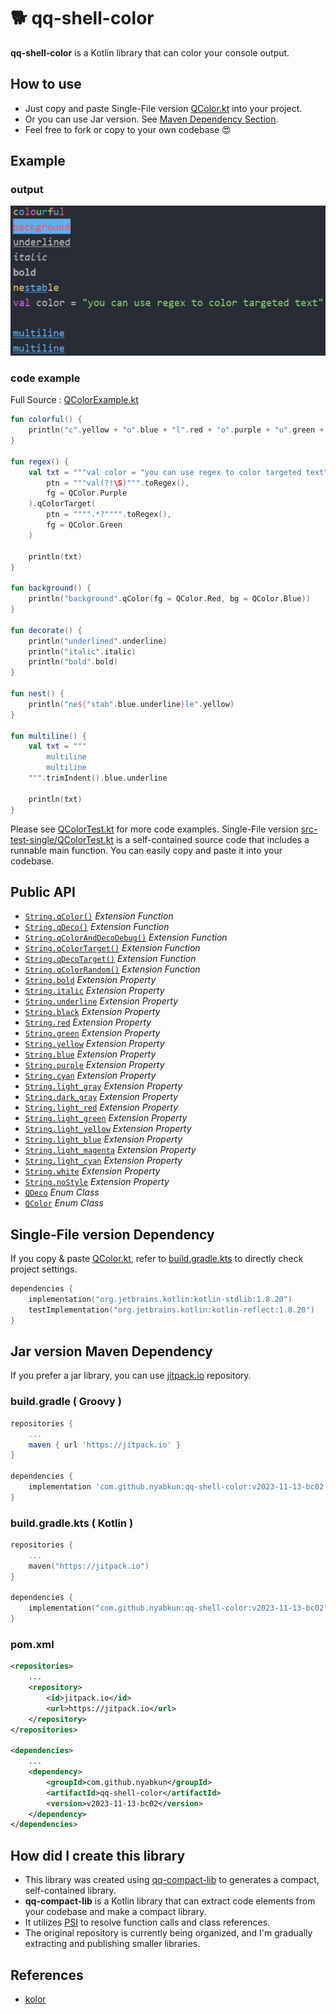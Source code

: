 <!--- version = v2023-11-13-bc02 --->

# 🐕 qq-shell-color

**qq-shell-color** is a Kotlin library that can color your console output.

## How to use
- Just copy and paste Single-File version [QColor.kt](src-single/QColor.kt) into your project.
- Or you can use Jar version. See [Maven Dependency Section](#jar-version-maven-dependency).
- Feel free to fork or copy to your own codebase 😍

## Example

### output
<p align="center">
    
</p>
<p align="center">
    <img src="img/result.png" width="587" alt="result.png">
</p>

### code example

Full Source : [QColorExample.kt](src-example/QColorExample.kt)

```kotlin
fun colorful() {
    println("c".yellow + "o".blue + "l".red + "o".purple + "u".green + "r".cyan + "f".yellow + "u".blue + "l".red)
}

fun regex() {
    val txt = """val color = "you can use regex to color targeted text"""".qColorTarget(
        ptn = """val(?!\S)""".toRegex(),
        fg = QColor.Purple
    ).qColorTarget(
        ptn = """".*?"""".toRegex(),
        fg = QColor.Green
    )

    println(txt)
}

fun background() {
    println("background".qColor(fg = QColor.Red, bg = QColor.Blue))
}

fun decorate() {
    println("underlined".underline)
    println("italic".italic)
    println("bold".bold)
}

fun nest() {
    println("ne${"stab".blue.underline}le".yellow)
}

fun multiline() {
    val txt = """
        multiline
        multiline
    """.trimIndent().blue.underline

    println(txt)
}
```

Please see [QColorTest.kt](src-test-split/nyab/util/QColorTest.kt) for more code examples.
Single-File version [src-test-single/QColorTest.kt](src-test-single/QColorTest.kt) is a self-contained source code that includes a runnable main function.
You can easily copy and paste it into your codebase.        

## Public API

- [`String.qColor()`](src-split/nyab/util/QColor.kt#L23-L32) *Extension Function*
- [`String.qDeco()`](src-split/nyab/util/QColor.kt#L33-L42) *Extension Function*
- [`String.qColorAndDecoDebug()`](src-split/nyab/util/QColor.kt#L168-L180) *Extension Function*
- [`String.qColorTarget()`](src-split/nyab/util/QColor.kt#L181-L184) *Extension Function*
- [`String.qDecoTarget()`](src-split/nyab/util/QColor.kt#L185-L188) *Extension Function*
- [`String.qColorRandom()`](src-split/nyab/util/QColor.kt#L189-L190) *Extension Function*
- [`String.bold`](src-split/nyab/util/QColor.kt#L191-L193) *Extension Property*
- [`String.italic`](src-split/nyab/util/QColor.kt#L194-L196) *Extension Property*
- [`String.underline`](src-split/nyab/util/QColor.kt#L197-L199) *Extension Property*
- [`String.black`](src-split/nyab/util/QColor.kt#L200-L202) *Extension Property*
- [`String.red`](src-split/nyab/util/QColor.kt#L203-L205) *Extension Property*
- [`String.green`](src-split/nyab/util/QColor.kt#L206-L208) *Extension Property*
- [`String.yellow`](src-split/nyab/util/QColor.kt#L209-L211) *Extension Property*
- [`String.blue`](src-split/nyab/util/QColor.kt#L212-L214) *Extension Property*
- [`String.purple`](src-split/nyab/util/QColor.kt#L215-L217) *Extension Property*
- [`String.cyan`](src-split/nyab/util/QColor.kt#L218-L220) *Extension Property*
- [`String.light_gray`](src-split/nyab/util/QColor.kt#L221-L223) *Extension Property*
- [`String.dark_gray`](src-split/nyab/util/QColor.kt#L224-L226) *Extension Property*
- [`String.light_red`](src-split/nyab/util/QColor.kt#L227-L229) *Extension Property*
- [`String.light_green`](src-split/nyab/util/QColor.kt#L230-L232) *Extension Property*
- [`String.light_yellow`](src-split/nyab/util/QColor.kt#L233-L235) *Extension Property*
- [`String.light_blue`](src-split/nyab/util/QColor.kt#L236-L238) *Extension Property*
- [`String.light_magenta`](src-split/nyab/util/QColor.kt#L239-L241) *Extension Property*
- [`String.light_cyan`](src-split/nyab/util/QColor.kt#L242-L244) *Extension Property*
- [`String.white`](src-split/nyab/util/QColor.kt#L245-L247) *Extension Property*
- [`String.noStyle`](src-split/nyab/util/QColor.kt#L248-L252) *Extension Property*
- [`QDeco`](src-split/nyab/util/QColor.kt#L66-L85) *Enum Class*
- [`QColor`](src-split/nyab/util/QColor.kt#L86-L167) *Enum Class*

## Single-File version Dependency

If you copy & paste [QColor.kt](src-single/QColor.kt),
refer to [build.gradle.kts](build.gradle.kts) to directly check project settings.



```kotlin
dependencies {
    implementation("org.jetbrains.kotlin:kotlin-stdlib:1.8.20")
    testImplementation("org.jetbrains.kotlin:kotlin-reflect:1.8.20")
}
```

## Jar version Maven Dependency

If you prefer a jar library,
you can use [jitpack.io](https://jitpack.io/#nyabkun/qq-shell-color) repository.

### build.gradle ( Groovy )
```groovy
repositories {
    ...
    maven { url 'https://jitpack.io' }
}

dependencies {
    implementation 'com.github.nyabkun:qq-shell-color:v2023-11-13-bc02'
}
```

### build.gradle.kts ( Kotlin )
```kotlin
repositories {
    ...
    maven("https://jitpack.io")
}

dependencies {
    implementation("com.github.nyabkun:qq-shell-color:v2023-11-13-bc02")
}
```

### pom.xml
```xml
<repositories>
    ...
    <repository>
        <id>jitpack.io</id>
        <url>https://jitpack.io</url>
    </repository>
</repositories>

<dependencies>
    ...
    <dependency>
        <groupId>com.github.nyabkun</groupId>
        <artifactId>qq-shell-color</artifactId>
        <version>v2023-11-13-bc02</version>
    </dependency>
</dependencies>
```

## How did I create this library

- This library was created using [qq-compact-lib](https://github.com/nyabkun/qq-compact-lib) to generates a compact, self-contained library.
- **qq-compact-lib** is a Kotlin library that can extract code elements from your codebase and make a compact library.
- It utilizes [PSI](https://plugins.jetbrains.com/docs/intellij/psi.html) to resolve function calls and class references.
- The original repository is currently being organized, and I'm gradually extracting and publishing smaller libraries.

## References

- [kolor](https://github.com/ziggy42/kolor)            